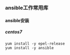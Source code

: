 ### ansible工作常用库

#### ansible安装
##### centos7
```
yum install -y epel-release
yum install -y ansible

```

